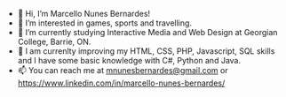 - 👋 Hi, I’m Marcello Nunes Bernardes!
- 👀 I’m interested in games, sports and travelling.
- 🌱 I’m currently studying Interactive Media and Web Design at Georgian College, Barrie, ON.
- 💞️ I am currenlty improving my HTML, CSS, PHP, Javascript, SQL skills and I have some basic knowledge with C#, Python and Java.
- 📫 You can reach me at mnunesbernardes@gmail.com or https://www.linkedin.com/in/marcello-nunes-bernardes/


